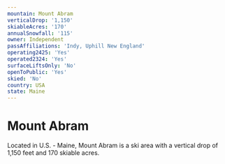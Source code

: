 ```yaml
---
mountain: Mount Abram
verticalDrop: '1,150'
skiableAcres: '170'
annualSnowfall: '115'
owner: Independent
passAffiliations: 'Indy, Uphill New England'
operating2425: 'Yes'
operated2324: 'Yes'
surfaceLiftsOnly: 'No'
openToPublic: 'Yes'
skied: 'No'
country: USA
state: Maine
---
```


# Mount Abram

Located in U.S. - Maine, Mount Abram is a ski area with a vertical drop of 1,150 feet and 170 skiable acres.
